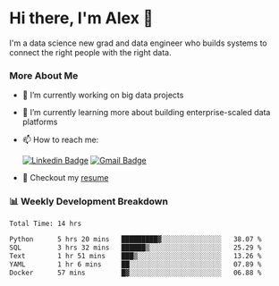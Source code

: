 # Hi there, I'm Alex  👋

I'm a data science new grad and data engineer who builds systems to connect the right people with the right data. 

### More About Me

- 🔭 I’m currently working on big data projects
- 🌱 I’m currently learning more about building enterprise-scaled data platforms
- 📫 How to reach me:

  [![Linkedin Badge](https://img.shields.io/badge/LinkedIn-0077B5?style=for-the-badge&logo=linkedin&logoColor=white)](https://www.linkedin.com/in/alex-chen-112523chen/) [![Gmail Badge](https://img.shields.io/badge/Gmail-D14836?style=for-the-badge&logo=gmail&logoColor=white)](mailto:itsalexchen@gmail.com)
- 📝 Checkout my [resume](https://itsalexchen.vercel.app/AlexChenResume.pdf)



### 📊 Weekly Development Breakdown
<!--START_SECTION:waka-->

```txt
Total Time: 14 hrs

Python      5 hrs 20 mins   █████████▓░░░░░░░░░░░░░░░   38.07 %
SQL         3 hrs 32 mins   ██████▒░░░░░░░░░░░░░░░░░░   25.29 %
Text        1 hr 51 mins    ███▒░░░░░░░░░░░░░░░░░░░░░   13.26 %
YAML        1 hr 6 mins     ██░░░░░░░░░░░░░░░░░░░░░░░   07.89 %
Docker      57 mins         █▓░░░░░░░░░░░░░░░░░░░░░░░   06.88 %
```

<!--END_SECTION:waka-->
